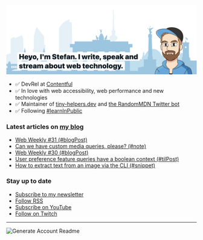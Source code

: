 <img alt="Heyo, I'm Stefan. I write and speak about web technology." src="https://raw.githubusercontent.com/stefanjudis/stefanjudis/main/screenshot.png">

- ✅ DevRel at [Contentful](https://www.contentful.com)
- ✅ In love with web accessibility, web performance and new technologies
- ✅ Maintainer of [tiny-helpers.dev](https://tiny-helpers.dev) and [the RandomMDN Twitter bot](https://twitter.com/randomMDN)
- ✅ Following [#learnInPublic](https://www.stefanjudis.com/today-i-learned/)
### Latest articles on [my blog](https://www.stefanjudis.com)

<!-- BLOG-POST-LIST:START -->
- [Web Weekly #31 (#blogPost)](https://www.stefanjudis.com/blog/web-weekly-31/)
- [Can we have custom media queries, please? (#note)](https://www.stefanjudis.com/notes/can-we-have-custom-media-queries-please/)
- [Web Weekly #30 (#blogPost)](https://www.stefanjudis.com/blog/web-weekly-30/)
- [User preference feature queries have a boolean context (#tilPost)](https://www.stefanjudis.com/today-i-learned/user-preference-feature-queries-have-a-boolean-context/)
- [How to extract text from an image via the CLI (#snippet)](https://www.stefanjudis.com/snippets/how-to-extract-text-from-an-image-via-the-cli/)
<!-- BLOG-POST-LIST:END -->

### Stay up to date

- [Subscribe to my newsletter](https://www.stefanjudis.com/newsletter/)
- [Follow RSS](https://www.stefanjudis.com/feeds/)
- [Subscribe on YouTube](https://youtube.com/c/stefanjudis)
- [Follow on Twitch](https://www.twitch.tv/stefanjudis)

---

![Generate Account Readme](https://github.com/stefanjudis/stefanjudis/workflows/Generate%20Account%20Readme/badge.svg)
